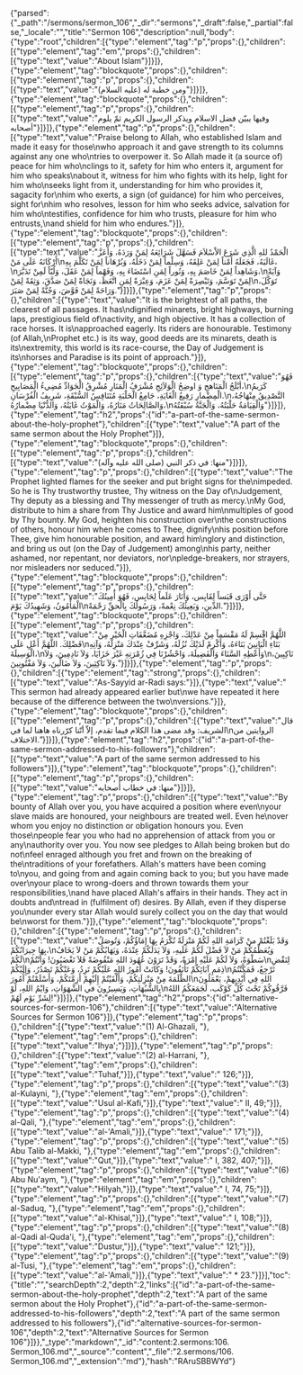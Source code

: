 {"parsed":{"_path":"/sermons/sermon_106","_dir":"sermons","_draft":false,"_partial":false,"_locale":"","title":"Sermon 106","description":null,"body":{"type":"root","children":[{"type":"element","tag":"p","props":{},"children":[{"type":"element","tag":"em","props":{},"children":[{"type":"text","value":"About Islam"}]}]},{"type":"element","tag":"blockquote","props":{},"children":[{"type":"element","tag":"p","props":{},"children":[{"type":"text","value":"ومن خطبة له (عليه السلام)"}]}]},{"type":"element","tag":"blockquote","props":{},"children":[{"type":"element","tag":"p","props":{},"children":[{"type":"text","value":"وفيها يبيّن فضل الاسلام ويذكر الرسول الكريم ثمّ يلوم أصحابه"}]}]},{"type":"element","tag":"p","props":{},"children":[{"type":"text","value":"Praise belong to Allah, who established Islam and made it easy for those\nwho approach it and gave strength to its columns against any one who\ntries to overpower it. So Allah made it (a source of) peace for him who\nclings to it, safety for him who enters it, argument for him who speaks\nabout it, witness for him who fights with its help, light for him who\nseeks light from it, understanding for him who provides it, sagacity for\nhim who exerts, a sign (of guidance) for him who perceives, sight for\nhim who resolves, lesson for him who seeks advice, salvation for him who\ntestifies, confidence for him who trusts, pleasure for him who entrusts,\nand shield for him who endures."}]},{"type":"element","tag":"blockquote","props":{},"children":[{"type":"element","tag":"p","props":{},"children":[{"type":"text","value":"الْحَمْدُ للهِ الَّذِي شَرَعَ الاْسْلاَمَ فَسَهَّلَ شَرَائِعَهُ لِمَنْ وَرَدَهُ، وَأَعَزَّ أَرْكَانَهُ عَلَى مَنْ\nغَالَبَهُ، فَجَعَلَهُ أَمْناً لِمَنْ عَلِقَهُ، وَسِلْماً لِمَنْ دَخَلَهُ، وَبُرْهَاناً لِمَنْ تَكَلَّمَ بِهِ،\nوَشَاهِداً لِمَنْ خَاصَمَ بِهِ، وَنُوراً لِمَنِ اسْتَضَاءَ بِهِ، وَفَهْماً لِمَنْ عَقَلَ، وَلُبّاً لَمِنْ تَدَبَّرَ،\nوَآيَةً لِمَنْ تَوَسَّمَ، وَتَبْصِرَةً لِمَنْ عَزَمَ، وَعِبْرَةً لِمَنِ اتَّعَظَ، وَنَجَاةً لِمَنْ صَدَّقَ، وَثِقَةً لِمَنْ\nتَوَكَّلَ، وَرَاحَةً لِمَنْ فَوَّضَ، وَجُنَّةً لِمَنْ صَبَرَ."}]}]},{"type":"element","tag":"p","props":{},"children":[{"type":"text","value":"It is the brightest of all paths, the clearest of all passages. It has\ndignified minarets, bright highways, burning laps, prestigious field of\nactivity, and high objective. It has a collection of race horses. It is\napproached eagerly. Its riders are honourable. Testimony (of Allah,\nProphet etc.) is its way, good deeds are its minarets, death is its\nextremity, this world is its race-course, the Day of Judgement is its\nhorses and Paradise is its point of approach."}]},{"type":"element","tag":"blockquote","props":{},"children":[{"type":"element","tag":"p","props":{},"children":[{"type":"text","value":"فَهُوَ أبْلَجُ الْمَنَاهجِ وَ اوضِحُ الْوَلاَئِجِ مُشْرَفُ الْمَنَارِ مُشْرِقُ الْجَوَادِّ مُضِيءُ الْمَصَابِيحِ،\nكَرَيمُ الْمِضْمارِ رَفِيعُ الْغَايَةِ، جَامِعُ الْحَلْبَةِ مُتَنَافِسُ السُّبْقَةِ، شَرِيفُ الْفُرْسَانِ.\nالتَّصْدِيقُ مِنْهَاجُهُ، وَالصَّالِحَاتُ مَنَارُهُ، وَالْمَوْتُ غَايَتُهُ، وَالدُّنْيَا مِضْمارُهُ،\nوَالْقِيَامَةُ حَلْبَتُهُ، وَالْجَنَّةُ سُبْقَتُهُ"}]}]},{"type":"element","tag":"h2","props":{"id":"a-part-of-the-same-sermon-about-the-holy-prophet"},"children":[{"type":"text","value":"A part of the same sermon about the Holy Prophet"}]},{"type":"element","tag":"blockquote","props":{},"children":[{"type":"element","tag":"p","props":{},"children":[{"type":"text","value":"منها: في ذكر النبي (صلى الله عليه وآله)"}]}]},{"type":"element","tag":"p","props":{},"children":[{"type":"text","value":"The Prophet lighted flames for the seeker and put bright signs for the\nimpeded. So he is Thy trustworthy trustee, Thy witness on the Day of\nJudgement, Thy deputy as a blessing and Thy messenger of truth as mercy.\nMy God, distribute to him a share from Thy Justice and award him\nmultiples of good by Thy bounty. My God, heighten his construction over\nthe constructions of others, honour him when he comes to Thee, dignify\nhis position before Thee, give him honourable position, and award him\nglory and distinction, and bring us out (on the Day of Judgement) among\nhis party, neither ashamed, nor repentant, nor deviators, nor\npledge-breakers, nor strayers, nor misleaders nor seduced."}]},{"type":"element","tag":"blockquote","props":{},"children":[{"type":"element","tag":"p","props":{},"children":[{"type":"text","value":"حَتَّى أَوْرَى قَبَساً لِقَابِس، وَأَنَارَ عَلَماً لِحَابِس، فَهُوَ أَمِينُكَ الْمَأْمُونُ، وَشَهِيدُكَ يَوْمَ\nالدِّينِ، وَبَعِيثُكَ نِعْمةً، وَرَسُولُكَ بِالْحقِّ رَحْمَةً."}]}]},{"type":"element","tag":"blockquote","props":{},"children":[{"type":"element","tag":"p","props":{},"children":[{"type":"text","value":"اللَّهُمَّ اقْسِمْ لَهُ مَقْسَماً مِنْ عَدْلِكَ، وَاجْزِهِ مُضَعَّفَاتِ الْخَيْرِ مِنْ فَضْلِكَ. اللَّهُمَّ أَعْلِ عَلَى\nبَنَاءِ الْبَانِينَ بَنَاءَهُ، وَأَكْرِمْ لَدَيْكَ نُزُلَهُ، وَشَرِّفْ عِنْدَكَ مَنْزِلَهُ، وَآتِهِ الْوَسِيلَةَ،\nوَأَعْطِهِ السَّنَاءَ وَالْفَضِيلَةَ، وَاحْشُرْنَا فِي زُمْرَتِهِ غَيْرَ خَزَايَا، وَلاَ نَادِمِينَ، وَلاَ\nنَاكِبِينَ، وَلاَ نَاكِثِينَ، وَلاَ ضَالِّينَ، وَلاَ مَفْتُونِينَ."}]}]},{"type":"element","tag":"p","props":{},"children":[{"type":"element","tag":"strong","props":{},"children":[{"type":"text","value":"As-Sayyid ar-Radi says:"}]},{"type":"text","value":" This sermon had already appeared earlier but\nwe have repeated it here because of the difference between the two\nversions."}]},{"type":"element","tag":"blockquote","props":{},"children":[{"type":"element","tag":"p","props":{},"children":[{"type":"text","value":"قال الشريف: وقد مضى هذا الكلام فيما تقدم، إلاّ أنّنا كرّرناه هاهنا لما في\nالروايتين من الاختلاف."}]}]},{"type":"element","tag":"h2","props":{"id":"a-part-of-the-same-sermon-addressed-to-his-followers"},"children":[{"type":"text","value":"A part of the same sermon addressed to his followers"}]},{"type":"element","tag":"blockquote","props":{},"children":[{"type":"element","tag":"p","props":{},"children":[{"type":"text","value":"منها: في خطاب أصحابه"}]}]},{"type":"element","tag":"p","props":{},"children":[{"type":"text","value":"By bounty of Allah over you, you have acquired a position where even\nyour slave maids are honoured, your neighbours are treated well. Even he\nover whom you enjoy no distinction or obligation honours you. Even those\npeople fear you who had no apprehension of attack from you or any\nauthority over you. You now see pledges to Allah being broken but do not\nfeel enraged although you fret and frown on the breaking of the\ntraditions of your forefathers. Allah's matters have been coming to\nyou, and going from and again coming back to you; but you have made over\nyour place to wrong-doers and thrown towards them your responsibilities,\nand have placed Allah's affairs in their hands. They act in doubts and\ntread in (fulfilment of) desires. By Allah, even if they disperse you\nunder every star Allah would surely collect you on the day that would be\nworst for them."}]},{"type":"element","tag":"blockquote","props":{},"children":[{"type":"element","tag":"p","props":{},"children":[{"type":"text","value":"وَقَدْ بَلَغْتُمْ منْ كَرَامَةِ اللهِ لَكُمْ مَنْزِلَةً تُكْرَمُ بِهَا إِمَاؤُكُمْ، وَتُوصَلُ بِهَا جِيرَانُكُمْ،\nوَيُعَظِّمُكُمْ مَنْ لاَ فَضْلَ لَكُمْ عَلَيهِ، وَلاَ يَدَلَكُمْ عِنْدَهُ، وَيَهَابُكُمْ مَنْ لاَ يَخَافُ لَكُمْ\nسَطْوَةً، وَلاَ لَكُمْ عَلَيْهِ إِمْرَةٌ، وَقَدْ تَرَوْنَ عُهُودَ اللهِ مَنْقُوضَةً فَلاَ تَغْضَبُونَ! وَأَنْتُمْ\nلِنَقْضِ ذِمَمِ آبَائِكُمْ تَأْنَفُونَ! وَكَانَتْ أَمُورُ اللهِ عَلَيْكُمْ تَرِدُ، وَعَنْكُمْ تَصْدُرُ، وَإِلَيْكُمْ\nتَرْجِعُ، فَمَكَّنْتُمُ الظَّلَمَةَ مِنْ مَنْزِلَتِكُمْ، وَأَلْقَيْتُمْ إِلَيْهِمْ أَزِمَّتَكُمْ، وَأَسْلَمْتُمْ أُمُورَ\nاللهِ فِي أَيْدِيهمْ، يَعْمَلُونَ بِالشُّبُهَاتِ، وَيَسِيرُونَ في الشَّهَوَاتِ، وَايْمُ اللهِ، لَوْ\nفَرَّقُوكُمْ تَحْتَ كُلِّ كَوْكَب، لَجَمَعَكُمُ اللهُ لِشَرِّ يَوْم لَهُمْ!"}]}]},{"type":"element","tag":"h2","props":{"id":"alternative-sources-for-sermon-106"},"children":[{"type":"text","value":"Alternative Sources for Sermon 106"}]},{"type":"element","tag":"p","props":{},"children":[{"type":"text","value":"(1) Al-Ghazali, "},{"type":"element","tag":"em","props":{},"children":[{"type":"text","value":"Ihya';"}]}]},{"type":"element","tag":"p","props":{},"children":[{"type":"text","value":"(2) al-Harrani, "},{"type":"element","tag":"em","props":{},"children":[{"type":"text","value":"Tuhaf,"}]},{"type":"text","value":" 126;"}]},{"type":"element","tag":"p","props":{},"children":[{"type":"text","value":"(3) al-Kulayni, "},{"type":"element","tag":"em","props":{},"children":[{"type":"text","value":"Usul al-Kafi,"}]},{"type":"text","value":" II, 49;"}]},{"type":"element","tag":"p","props":{},"children":[{"type":"text","value":"(4) al-Qali, "},{"type":"element","tag":"em","props":{},"children":[{"type":"text","value":"al-'Amali,"}]},{"type":"text","value":" 171;"}]},{"type":"element","tag":"p","props":{},"children":[{"type":"text","value":"(5) Abu Talib al-Makki, "},{"type":"element","tag":"em","props":{},"children":[{"type":"text","value":"Qut,"}]},{"type":"text","value":" I, 382, 407;"}]},{"type":"element","tag":"p","props":{},"children":[{"type":"text","value":"(6) Abu Nu'aym, "},{"type":"element","tag":"em","props":{},"children":[{"type":"text","value":"Hilyah,"}]},{"type":"text","value":" I, 74, 75;"}]},{"type":"element","tag":"p","props":{},"children":[{"type":"text","value":"(7) al-Saduq, "},{"type":"element","tag":"em","props":{},"children":[{"type":"text","value":"al-Khisal,"}]},{"type":"text","value":" I, 108;"}]},{"type":"element","tag":"p","props":{},"children":[{"type":"text","value":"(8) al-Qadi al-Quda'i, "},{"type":"element","tag":"em","props":{},"children":[{"type":"text","value":"Dustur,"}]},{"type":"text","value":" 121;"}]},{"type":"element","tag":"p","props":{},"children":[{"type":"text","value":"(9) al-Tusi, "},{"type":"element","tag":"em","props":{},"children":[{"type":"text","value":"al-'Amali,"}]},{"type":"text","value":" * 23."}]}],"toc":{"title":"","searchDepth":2,"depth":2,"links":[{"id":"a-part-of-the-same-sermon-about-the-holy-prophet","depth":2,"text":"A part of the same sermon about the Holy Prophet"},{"id":"a-part-of-the-same-sermon-addressed-to-his-followers","depth":2,"text":"A part of the same sermon addressed to his followers"},{"id":"alternative-sources-for-sermon-106","depth":2,"text":"Alternative Sources for Sermon 106"}]}},"_type":"markdown","_id":"content:2.sermons:106. Sermon_106.md","_source":"content","_file":"2.sermons/106. Sermon_106.md","_extension":"md"},"hash":"RAruSBBWYd"}